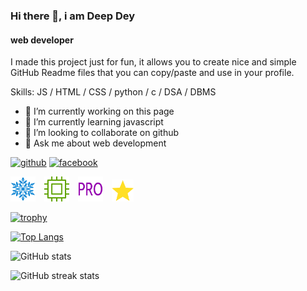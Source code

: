 
### Hi there 👋, i am Deep Dey
#### web developer

I made this project just for fun, it allows you to create nice and simple GitHub Readme files that you can copy/paste and use in your profile.

Skills:   JS / HTML / CSS  / python / c / DSA / DBMS

- 🔭 I’m currently working on this page 
- 🌱 I’m currently learning javascript 
- 👯 I’m looking to collaborate on github 
- 💬 Ask me about web development 


[<img src='https://cdn.jsdelivr.net/npm/simple-icons@3.0.1/icons/github.svg' alt='github' height='40'>](https://github.com/deepdey112004)  [<img src='https://cdn.jsdelivr.net/npm/simple-icons@3.0.1/icons/facebook.svg' alt='facebook' height='40'>](https://www.facebook.com/Deep)  

<a href='https://archiveprogram.github.com/'><img src='https://raw.githubusercontent.com/acervenky/animated-github-badges/master/assets/acbadge.gif' width='40' height='40'></a> <a href='https://docs.github.com/en/developers'><img src='https://raw.githubusercontent.com/acervenky/animated-github-badges/master/assets/devbadge.gif' width='40' height='40'></a> <a href='https://github.com/pricing'><img src='https://raw.githubusercontent.com/acervenky/animated-github-badges/master/assets/pro.gif' width='40' height='40'></a> <a href='https://stars.github.com/'><img src='https://raw.githubusercontent.com/acervenky/animated-github-badges/master/assets/starbadge.gif' width='35' height='35'></a> 

[![trophy](https://github-profile-trophy.vercel.app/?username=deepdey112004)](https://github.com/ryo-ma/github-profile-trophy)

[![Top Langs](https://github-readme-stats.vercel.app/api/top-langs/?username=deepdey112004)](https://github.com/anuraghazra/github-readme-stats)

![GitHub stats](https://github-readme-stats.vercel.app/api?username=deepdey112004&show_icons=true&count_private=true)  

![GitHub streak stats](https://streak-stats.demolab.com/?user=deepdey112004)  

